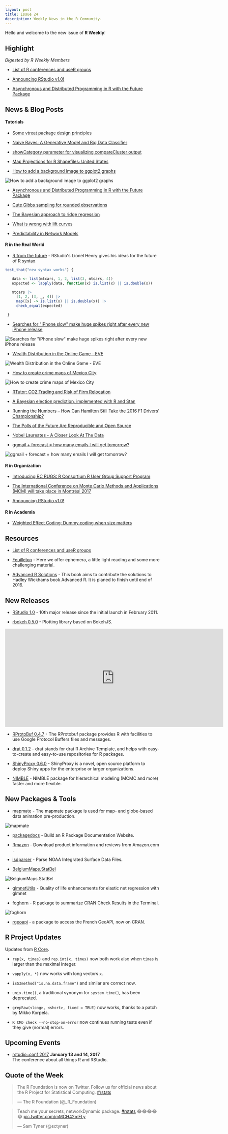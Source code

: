 ```yaml
---
layout: post
title: Issue 24
description: Weekly News in the R Community.
---
```


Hello and welcome to the new issue of **R Weekly**!

## Highlight

*Digested by R Weekly Members*

+ [List of R conferences and useR groups](https://jumpingrivers.github.io/meetingsR/)

+ [Announcing RStudio v1.0!](https://blog.rstudio.org/2016/11/01/announcing-rstudio-v1-0/)

+ [Asynchronous and Distributed Programming in R with the Future Package](https://alexioannides.com/2016/11/02/asynchronous-and-distributed-programming-in-r-with-the-future-package/)

## News & Blog Posts

#### Tutorials

+ [Some vtreat package design principles](http://www.win-vector.com/blog/2016/11/some-vtreat-design-principles/)

+ [Naive Bayes: A Generative Model and Big Data Classifier](https://www.rstudio.com/rviews/2016/11/02/naive-bayes-a-generative-model-and-big-data-classifier/)

+ [showCategory parameter for visualizing compareCluster output](https://guangchuangyu.github.io/2016/11/showcategory-parameter-for-visualizing-comparecluster-output/)

+ [Map Projections for R Shapefiles: United States](https://www.datascienceriot.com/map-projections-for-r-shapefiles-united-states/kris/)

+ [How to add a background image to ggplot2 graphs](http://datascienceplus.com/how-to-add-a-background-image-to-ggplot2-graphs/)

![How to add a background image to ggplot2 graphs](https://i0.wp.com/datascienceplus.com/wp-content/uploads/2016/10/plot-background-490x327.png)


+ [Asynchronous and Distributed Programming in R with the Future Package](https://alexioannides.com/2016/11/02/asynchronous-and-distributed-programming-in-r-with-the-future-package/)

+ [Cute Gibbs sampling for rounded observations](http://www.quantumforest.com/2016/11/cute-gibbs-sampling-for-rounded-observations/)


+ [The Bayesian approach to ridge regression](http://www.onthelambda.com/2016/10/30/the-bayesian-approach-to-ridge-regression/)

+ [What is wrong with lift curves](http://www.cybaea.net/journal/2016/10/31/What-is-wrong-with-lift-curves/)

+ [Predictability in Network Models](https://jmbh.github.io//Predictability-in-network-models/)

#### R in the Real World

+ [R from the future](https://lionel-.github.io/2016/02/15/ideas-for-an-updated-r-syntax/index.html) - RStudio's Lionel Henry gives his ideas for the future of R syntax

```r
test_that("new syntax works") {

   data <- list(mtcars, 1, 2, list(3, mtcars, 4))
   expected <- lapply(data, function(x) is.list(x) || is.double(x))

   mtcars |>
     [1, 2, [3, _, 4]] |>
     map([x] -> is.list(x) || is.double(x)) |>
     check_equal(expected)

 }
```

+ [Searches for "iPhone slow" make huge spikes right after every new iPhone release](https://www.reddit.com/r/dataisbeautiful/comments/5b3djj/searches_for_iphone_slow_make_huge_spikes_right/?sort=old)

![Searches for "iPhone slow" make huge spikes right after every new iPhone release](https://i.redd.it/3j2tcwvknlvx.png)

+ [Wealth Distribution in the Online Game - EVE](https://community.eveonline.com/news/dev-blogs/monthly-economic-report-october-2016/)

![Wealth Distribution in the Online Game - EVE](https://i.redd.it/7ljmm8w7pmvx.png)

+ [How to create crime maps of Mexico City](https://blog.diegovalle.net/2016/10/crime-maps-of-mexico-city.html)

![How to create crime maps of Mexico City](https://blog.diegovalle.net/images/posts/crime-maps-of-mexico-city/unnamed-chunk-13-1.png)

+ [RTutor: CO2 Trading and Risk of Firm Relocation](https://skranz.github.io//r/2016/11/03/RTutor_EmmissionTradingReallocation.html?utm_source=feedburner&utm_medium=feed&utm_campaign=Feed%3A+skranz_R+%28Economics+and+R+%28R+Posts%29%29)


+ [A Bayesian election prediction, implemented with R and Stan](http://blog.revolutionanalytics.com/2016/11/a-bayesian-election-forecast.html)

+ [Running the Numbers – How Can Hamilton Still Take the 2016 F1 Drivers’ Championship?](https://blog.ouseful.info/2016/10/31/running-the-numbers-how-can-hamilton-still-take-the-2016-f1-drivers-championship/)

+ [The Polls of the Future Are Reproducible and Open Source](http://www.slate.com/articles/technology/future_tense/2016/11/the_polls_of_the_future_will_be_reproducible_and_open_source.html)

+ [Nobel Laureates - A Closer Look At The Data](http://www.salvaggio.net/publications/R-blog/files/nobel-laureates-closer-look-at-the-data.php#unique-entry-id-11)

+ [ggmail + forecast = how many emails I will get tomorrow?](http://smarterpoland.pl/index.php/2016/10/ggmail-ggplot2-data-from-gmail-forecast/)

![ggmail + forecast = how many emails I will get tomorrow?](https://cdn.rawgit.com/rweekly/image/master/2016-11-7/ggmail_trend-1024x503.png)

#### R in Organization

+ [Introducing RC RUGS: R Consortium R User Group Support Program](https://www.r-consortium.org/news/2016/11/03/introducing-rugs-r-consortium-r-user-group-support-program)

+ [The International Conference on Monte Carlo Methods and Applications (MCM) will take place in Montréal 2017](https://xianblog.wordpress.com/2016/11/03/je-reviendrai-a-montreal-mcm-2017/)

+ [Announcing RStudio v1.0!](https://blog.rstudio.org/2016/11/01/announcing-rstudio-v1-0/)

#### R in Academia

+ [Weighted Effect Coding: Dummy coding when size matters](http://www.rensenieuwenhuis.nl/weighted-effect-coding-dummy-coding-when-size-matters/)


## Resources


+ [List of R conferences and useR groups](https://jumpingrivers.github.io/meetingsR/)

+ [Feuilleton](https://www.rstudio.com/rviews/2016/11/04/feuilleton/) - Here we offer ephemera, a little light reading and some more challenging material.

+ [Advanced R Solutions](https://bookdown.org/Tazinho/Advanced-R-Solutions/) - This book aims to contribute the solutions to Hadley Wickhams book Advanced R. It is planed to finish until end of 2016.

## New Releases

+ [RStudio 1.0](https://blog.rstudio.org/2016/11/01/announcing-rstudio-v1-0/) - 10th major release since the initial launch in February 2011.


+ [rbokeh 0.5.0](http://ryanhafen.com/blog/rbokeh-0-5-0) - Plotting library based on BokehJS.

<iframe webkitallowfullscreen="" mozallowfullscreen="" allowfullscreen="" sandbox="allow-forms allow-scripts allow-popups allow-same-origin allow-pointer-lock" src="https://cdn.rawgit.com/hafen/b7389ee0eb04edec7c4dcc0d5d9262c7/raw/2cd72b8b8025a64fb56cb8f496d03ce93f64003f/index.html" width="710" height="320" frameborder="0"></iframe>

+ [RProtoBuf 0.4.7](http://dirk.eddelbuettel.com/blog/2016/10/29#rprotobuf_0.4.7) - The RProtobuf package provides R with facilities to use Google Protocol Buffers files and messages.

+ [drat 0.1.2](http://dirk.eddelbuettel.com/blog/2016/10/29#drat_0.1.2) - drat stands for drat R Archive Template, and helps with easy-to-create and easy-to-use repositories for R packages.

+ [ShinyProxy 0.6.0](https://www.openanalytics.eu/blog/shinyproxy-060-released) - ShinyProxy is a novel, open source platform to deploy Shiny apps for the enterprise or larger organizations.

+ [NIMBLE](http://r-nimble.org/nimble-package-for-hierarchical-modeling-mcmc-and-more-faster-and-more-flexible-in-version-0-6-1) -
NIMBLE package for hierarchical modeling (MCMC and more) faster and more flexible.

## New Packages & Tools

+ [mapmate](https://blog.snap.uaf.edu/2016/11/01/mapmate-0-1-0/) - The mapmate package is used for map- and globe-based data animation pre-production.

![mapmate](https://leonawicz.github.io/mapmate/README-Examples-polygons_tiles_scratch-2.png)

+ [packagedocs](http://ryanhafen.com/blog/packagedocs) - Build an R Package Documentation Website.

+ [Rmazon](http://www.56n.dk/download-product-information-and-reviews-from-amazon-com/) - Download product information and reviews from Amazon.com .

+ [isdparser](http://ropensci.org/blog/technotes/2016/11/03/isdparser-release) - Parse NOAA Integrated Surface Data Files.

+ [BelgiumMaps.StatBel](http://www.bnosac.be/index.php/blog/61-belgiummaps-statbel-r-package-with-administrative-boundaries-of-belgium)

![BelgiumMaps.StatBel](https://cdn.rawgit.com/bnosac/BelgiumMaps.StatBel/2c0b9ac478885b791b87a0a53a2081a4ca3e0912/inst/img/belgiummaps_statbel.png)

+ [glmnetUtils](http://blog.revolutionanalytics.com/2016/11/glmnetutils.html) - Quality of life enhancements for elastic net regression with glmnet

+ [foghorn](https://github.com/fmichonneau/foghorn) -  R package to summarize CRAN Check Results in the Terminal.

![foghorn](https://pbs.twimg.com/media/CwNZ06XWgAUtqaK.jpg)

+ [rgeoapi](https://cran.r-project.org/web/packages/rgeoapi/) - a package to access the French GeoAPI, now on CRAN.

## R Project Updates

Updates from [R Core](http://developer.r-project.org/blosxom.cgi/R-devel/NEWS).

+ `rep(x, times)` and `rep.int(x, times)` now both work also when `times` is larger than the maximal integer.

+ `vapply(x, *)` now works with long vectors `x`.

+  `isS3method("is.na.data.frame")` and similar are correct now.

+ `unix.time()`, a traditional synonym for `system.time()`, has been deprecated.

+ `grepRaw(<long>, <short>, fixed = TRUE)` now works, thanks to a patch by Mikko Korpela.

+ `R CMD check --no-stop-on-error` now continues running tests even if they give (normal) errors.

## Upcoming Events

+ [rstudio::conf 2017](https://www.rstudio.com/conference/)  **January 13 and 14, 2017** <br>
The conference about all things R and RStudio.<br />


## Quote of the Week

<blockquote class="twitter-tweet" data-lang="en"><p lang="en" dir="ltr">The R Foundation is now on Twitter. Follow us for official news about the R Project for Statistical Computing. <a href="https://twitter.com/hashtag/rstats?src=hash">#rstats</a></p>&mdash; The R Foundation (@_R_Foundation) <a href="https://twitter.com/_R_Foundation/status/794484803680825344"></a></blockquote>

<blockquote class="twitter-tweet" data-lang="en"><p lang="en" dir="ltr">Teach me your secrets, networkDynamic package. <a href="https://twitter.com/hashtag/rstats?src=hash">#rstats</a> 😂😂😂😂😂 <a href="https://t.co/mMCH42mFLy">pic.twitter.com/mMCH42mFLy</a></p>&mdash; Sam Tyner (@sctyner) <a href="https://twitter.com/sctyner/status/793899352926351360"></a></blockquote>
